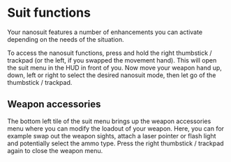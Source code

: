 # Suit functions

Your nanosuit features a number of enhancements you can activate depending on the needs of the situation.

To access the nanosuit functions, press and hold the right thumbstick / trackpad (or the left, if you swapped the movement hand). This will open the suit menu in the HUD in front of you. Now move your weapon hand up, down, left or right to select the desired nanosuit mode, then let go of the thumbstick / trackpad.

## Weapon accessories
The bottom left tile of the suit menu brings up the weapon accessories menu where you can modify the loadout of your weapon. Here, you can for example swap out the weapon sights, attach a laser pointer or flash light and potentially select the ammo type. Press the right thumbstick / trackpad again to close the weapon menu.
